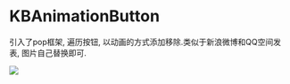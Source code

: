 # KBAnimationButton
引入了pop框架,  遍历按钮,  以动画的方式添加移除.类似于新浪微博和QQ空间发表, 图片自己替换即可.


![](http://ww1.sinaimg.cn/large/9e1008a3ly1fed4b9o6t5g20ab0ifkjl.gif)